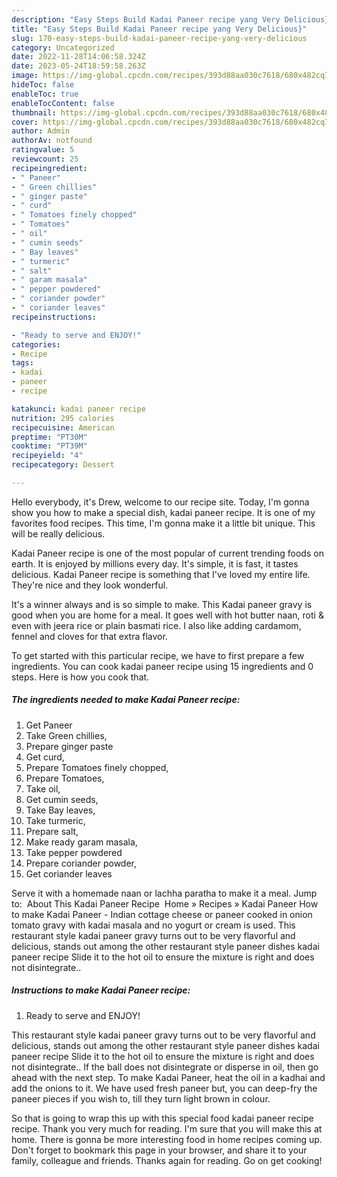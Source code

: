 ```yaml
---
description: "Easy Steps Build Kadai Paneer recipe yang Very Delicious}"
title: "Easy Steps Build Kadai Paneer recipe yang Very Delicious}"
slug: 170-easy-steps-build-kadai-paneer-recipe-yang-very-delicious
category: Uncategorized
date: 2022-11-28T14:06:58.324Z
date: 2023-05-24T18:59:58.263Z
image: https://img-global.cpcdn.com/recipes/393d88aa030c7618/680x482cq70/kadai-paneer-recipe-recipe-main-photo.jpg
hideToc: false
enableToc: true
enableTocContent: false
thumbnail: https://img-global.cpcdn.com/recipes/393d88aa030c7618/680x482cq70/kadai-paneer-recipe-recipe-main-photo.jpg
cover: https://img-global.cpcdn.com/recipes/393d88aa030c7618/680x482cq70/kadai-paneer-recipe-recipe-main-photo.jpg
author: Admin
authorAv: notfound
ratingvalue: 5
reviewcount: 25
recipeingredient:
- " Paneer"
- " Green chillies"
- " ginger paste"
- " curd"
- " Tomatoes finely chopped"
- " Tomatoes"
- " oil"
- " cumin seeds"
- " Bay leaves"
- " turmeric"
- " salt"
- " garam masala"
- " pepper powdered"
- " coriander powder"
- " coriander leaves"
recipeinstructions:

- "Ready to serve and ENJOY!"
categories:
- Recipe
tags:
- kadai
- paneer
- recipe

katakunci: kadai paneer recipe 
nutrition: 295 calories
recipecuisine: American
preptime: "PT30M"
cooktime: "PT39M"
recipeyield: "4"
recipecategory: Dessert

---
```



Hello everybody, it's Drew, welcome to our recipe site. Today, I'm gonna show you how to make a special dish, kadai paneer recipe. It is one of my favorites food recipes. This time, I'm gonna make it a little bit unique. This will be really delicious.

Kadai Paneer recipe is one of the most popular of current trending foods on earth. It is enjoyed by millions every day. It's simple, it is fast, it tastes delicious. Kadai Paneer recipe is something that I've loved my entire life. They're nice and they look wonderful.

It&#39;s a winner always and is so simple to make. This Kadai paneer gravy is good when you are home for a meal. It goes well with hot butter naan, roti &amp; even with jeera rice or plain basmati rice. I also like adding cardamom, fennel and cloves for that extra flavor.


To get started with this particular recipe, we have to first prepare a few ingredients. You can cook kadai paneer recipe using 15 ingredients and 0 steps. Here is how you cook that.

<!--inarticleads1-->

##### The ingredients needed to make Kadai Paneer recipe:

1. Get  Paneer
1. Take  Green chillies,
1. Prepare  ginger paste
1. Get  curd,
1. Prepare  Tomatoes finely chopped,
1. Prepare  Tomatoes,
1. Take  oil,
1. Get  cumin seeds,
1. Take  Bay leaves,
1. Take  turmeric,
1. Prepare  salt,
1. Make ready  garam masala,
1. Take  pepper powdered
1. Prepare  coriander powder,
1. Get  coriander leaves


Serve it with a homemade naan or lachha paratha to make it a meal. Jump to: ️ About This Kadai Paneer Recipe ﻿ Home » Recipes » Kadai Paneer How to make Kadai Paneer - Indian cottage cheese or paneer cooked in onion tomato gravy with kadai masala and no yogurt or cream is used. This restaurant style kadai paneer gravy turns out to be very flavorful and delicious, stands out among the other restaurant style paneer dishes kadai paneer recipe Slide it to the hot oil to ensure the mixture is right and does not disintegrate.. 

<!--inarticleads2-->

##### Instructions to make Kadai Paneer recipe:


1. Ready to serve and ENJOY!

This restaurant style kadai paneer gravy turns out to be very flavorful and delicious, stands out among the other restaurant style paneer dishes kadai paneer recipe Slide it to the hot oil to ensure the mixture is right and does not disintegrate.. If the ball does not disintegrate or disperse in oil, then go ahead with the next step. To make Kadai Paneer, heat the oil in a kadhai and add the onions to it. We have used fresh paneer but, you can deep-fry the paneer pieces if you wish to, till they turn light brown in colour. 

So that is going to wrap this up with this special food kadai paneer recipe recipe. Thank you very much for reading. I'm sure that you will make this at home. There is gonna be more interesting food in home recipes coming up. Don't forget to bookmark this page in your browser, and share it to your family, colleague and friends. Thanks again for reading. Go on get cooking!
